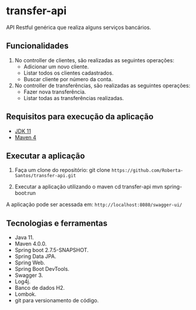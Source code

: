 # transfer-api

API Restful genérica que realiza alguns serviços bancários.

## Funcionalidades
1. No controller de clientes, são realizadas as seguintes operações:
    - Adicionar um novo cliente.
    - Listar todos os clientes cadastrados.
    - Buscar cliente por número da conta.
2. No controller de transferências, são realizadas as seguintes operações:
    - Fazer nova transferência.
    - Listar todas as transferências realizadas.

## Requisitos para execução da aplicação
- [JDK 11](https://www.oracle.com/technetwork/java/javase/downloads/jdk11-downloads-5066655.html)
- [Maven 4](https://maven.apache.org)

## Executar a aplicação
1. Faça um clone do repositório:
git clone `https://github.com/Roberta-Santos/transfer-api.git`

2. Executar a aplicação utilizando o maven
cd transfer-api
mvn spring-boot:run

A aplicação pode ser acessada em: `http://localhost:8080/swagger-ui/`

## Tecnologias e ferramentas
- Java 11.
- Maven 4.0.0.
- Spring boot 2.7.5-SNAPSHOT.
- Spring Data JPA.
- Spring Web.
- Spring Boot DevTools.
- Swagger 3.
- Log4j.
- Banco de dados H2.
- Lombok.
- git para versionamento de código.
